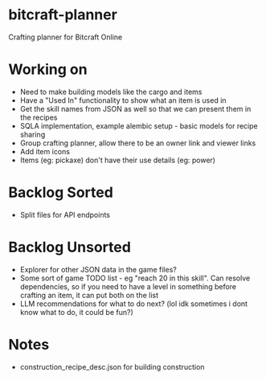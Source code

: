 # bitcraft-planner
Crafting planner for Bitcraft Online

# Working on
- Need to make building models like the cargo and items
- Have a "Used In" functionality to show what an item is used in
- Get the skill names from JSON as well so that we can present them in the recipes
- SQLA implementation, example alembic setup - basic models for recipe sharing
- Group crafting planner, allow there to be an owner link and viewer links
- Add item icons
- Items (eg: pickaxe) don't have their use details (eg: power)

# Backlog Sorted
- Split files for API endpoints

# Backlog Unsorted
- Explorer for other JSON data in the game files?
- Some sort of game TODO list - eg "reach 20 in this skill". Can resolve dependencies, so if you need to have a level in something before crafting an item, it can put both on the list
- LLM recommendations for what to do next? (lol idk sometimes i dont know what to do, it could be fun?)

# Notes
- construction_recipe_desc.json for building construction